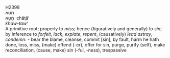 H2398  
חטא  
חָטָא ‎ châṭâ‘  
*khaw-taw‘*  
A primitive root; properly to *miss*; hence (figuratively and generally)
to *sin*; by inference to *forfeit*, *lack*, *expiate*, *repent*,
(causatively) *lead* *astray*, *condemn: -* bear the blame, cleanse,
commit \[sin\], by fault, harm he hath done, loss, miss, (make) offend
(-er), offer for sin, purge, purify (self), make reconciliation, (cause,
make) sin (-ful, -ness), trespassive  
